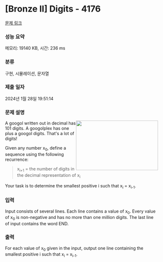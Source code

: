 # [Bronze II] Digits - 4176 

[문제 링크](https://www.acmicpc.net/problem/4176) 

### 성능 요약

메모리: 19140 KB, 시간: 236 ms

### 분류

구현, 시뮬레이션, 문자열

### 제출 일자

2024년 1월 28일 19:51:14

### 문제 설명

<p><img alt="" src="https://www.acmicpc.net/upload/images2/D.png" style="float:right; height:164px; width:270px">A googol written out in decimal has 101 digits. A googolplex has one plus a googol digits. That's a lot of digits!</p>

<p>Given any number x<sub>0</sub>, define a sequence using the following recurrence:</p>

<blockquote>
<p>x<sub>i+1</sub> = the number of digits in the decimal representation of x<sub>i</sub></p>
</blockquote>

<p>Your task is to determine the smallest positive i such that x<sub>i</sub> = x<sub>i-1</sub>.</p>

### 입력 

 <p>Input consists of several lines. Each line contains a value of x<sub>0</sub>. Every value of x<sub>0</sub> is non-negative and has no more than one million digits. The last line of input contains the word END.</p>

### 출력 

 <p>For each value of x<sub>0</sub> given in the input, output one line containing the smallest positive i such that x<sub>i</sub> = x<sub>i-1</sub>.</p>

